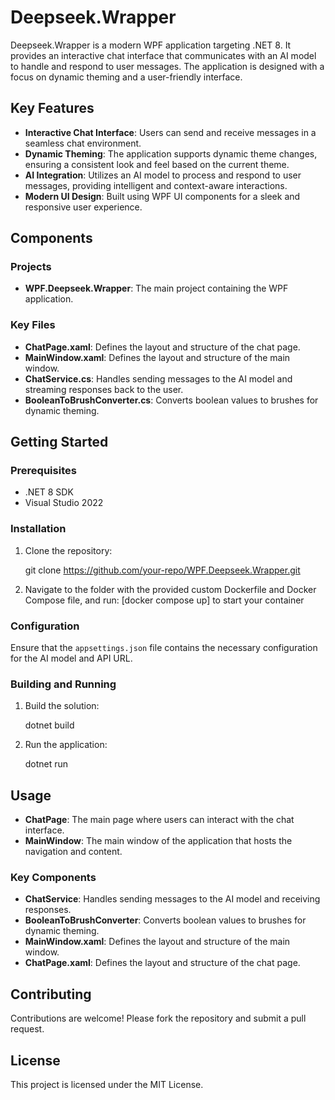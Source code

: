 # Deepseek.Wrapper

Deepseek.Wrapper is a modern WPF application targeting .NET 8. It provides an interactive chat interface that communicates with an AI model to handle and respond to user messages. The application is designed with a focus on dynamic theming and a user-friendly interface.

## Key Features

- **Interactive Chat Interface**: Users can send and receive messages in a seamless chat environment.
- **Dynamic Theming**: The application supports dynamic theme changes, ensuring a consistent look and feel based on the current theme.
- **AI Integration**: Utilizes an AI model to process and respond to user messages, providing intelligent and context-aware interactions.
- **Modern UI Design**: Built using WPF UI components for a sleek and responsive user experience.

## Components

### Projects

- **WPF.Deepseek.Wrapper**: The main project containing the WPF application.

### Key Files

- **ChatPage.xaml**: Defines the layout and structure of the chat page.
- **MainWindow.xaml**: Defines the layout and structure of the main window.
- **ChatService.cs**: Handles sending messages to the AI model and streaming responses back to the user.
- **BooleanToBrushConverter.cs**: Converts boolean values to brushes for dynamic theming.

## Getting Started

### Prerequisites

- .NET 8 SDK
- Visual Studio 2022

### Installation

1. Clone the repository:
    
    git clone https://github.com/your-repo/WPF.Deepseek.Wrapper.git
2. Navigate to the folder with the provided custom Dockerfile and Docker Compose file, and run:
[docker compose up] to start your container

### Configuration

Ensure that the `appsettings.json` file contains the necessary configuration for the AI model and API URL.

### Building and Running

1. Build the solution:
    
    dotnet build
2. Run the application:
    
    dotnet run

## Usage

- **ChatPage**: The main page where users can interact with the chat interface.
- **MainWindow**: The main window of the application that hosts the navigation and content.

### Key Components

- **ChatService**: Handles sending messages to the AI model and receiving responses.
- **BooleanToBrushConverter**: Converts boolean values to brushes for dynamic theming.
- **MainWindow.xaml**: Defines the layout and structure of the main window.
- **ChatPage.xaml**: Defines the layout and structure of the chat page.

## Contributing

Contributions are welcome! Please fork the repository and submit a pull request.

## License

This project is licensed under the MIT License.

   
